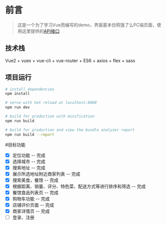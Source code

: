 # 前言

> 这是一个为了学习Vue而编写的demo，界面基本仿照饿了么PC端页面，使用这里提供的[API接口](https://github.com/bailicangdu/node-elm/blob/master/API.md)


## 技术栈
Vue2 + vuex + vue-cli + vue-router + ES6 + axios + flex + sass


## 项目运行

``` bash
# install dependencies
npm install

# serve with hot reload at localhost:8080
npm run dev

# build for production with minification
npm run build

# build for production and view the bundle analyzer report
npm run build --report
```

#目标功能
- [x] 定位功能 -- 完成
- [x] 选择城市 -- 完成
- [x] 搜索地址 -- 完成
- [x] 展示所选地址附近商家列表 -- 完成
- [x] 搜索美食，餐馆 -- 完成
- [x] 根据距离、销量、评分、特色菜、配送方式等进行排序和筛选 -- 完成
- [x] 餐馆食品列表页 -- 完成
- [x] 购物车功能 -- 完成
- [x] 店铺评价页面 -- 完成
- [x] 商家详情页 -- 完成
- [ ] 登录、注册
